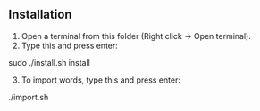 Installation
------------

1. Open a terminal from this folder (Right click -> Open terminal).
2. Type this and press enter:

sudo ./install.sh install

3. To import words, type this and press enter:

./import.sh